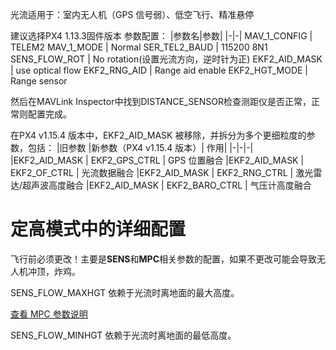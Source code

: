 光流适用于：室内无人机（GPS 信号弱）、低空飞行、精准悬停

建议选择PX4 1.13.3固件版本
参数配置：
|参数名|参数|
|-|-|
MAV_1_CONFIG  |    TELEM2
MAV_1_MODE    |    Normal
SER_TEL2_BAUD |    115200 8N1
SENS_FLOW_ROT |    No rotation(设置光流方向，逆时针为正)
EKF2_AID_MASK |    use optical flow
EKF2_RNG_AID  |    Range aid enable
EKF2_HGT_MODE |    Range sensor

然后在MAVLink Inspector中找到DISTANCE_SENSOR检查测距仪是否正常，正常则配置完成。


在PX4 v1.15.4 版本中，EKF2_AID_MASK 被移除，并拆分为多个更细粒度的参数，包括：
|旧参数	        |新参数（PX4 v1.15.4 版本）| 作用|
|-|-|-|
|EKF2_AID_MASK  |  EKF2_GPS_CTRL     |       GPS 位置融合
|EKF2_AID_MASK  |  EKF2_OF_CTRL      |       光流数据融合
|EKF2_AID_MASK	|  EKF2_RNG_CTRL     |       激光雷达/超声波高度融合
|EKF2_AID_MASK 	|  EKF2_BARO_CTRL    |       气压计高度融合

# 定高模式中的详细配置
飞行前必须更改！主要是**SENS**和**MPC**相关参数的配置，如果不更改可能会导致无人机冲顶，炸鸡。

SENS_FLOW_MAXHGT    依赖于光流时离地面的最大高度。

[查看 MPC 参数说明](主控/px4/MPC相关.md#mpc-参数说明)

SENS_FLOW_MINHGT     依赖于光流时离地面的最低高度。







